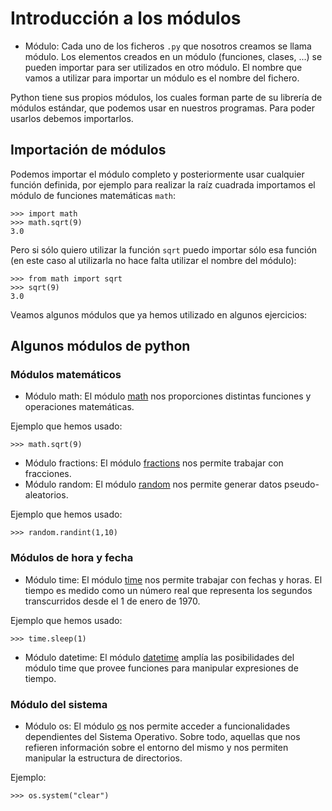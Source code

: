# Introducción a los módulos

* Módulo: Cada uno de los ficheros `.py` que nosotros creamos se llama módulo. Los elementos creados en un módulo (funciones, clases, ...) se pueden importar para ser utilizados en otro módulo. El nombre que vamos a utilizar para importar un módulo es el nombre del fichero.

Python tiene sus propios módulos, los cuales forman parte de su librería de módulos estándar, que podemos usar en nuestros programas. Para poder usarlos debemos importarlos.

## Importación de módulos

Podemos importar el módulo completo y posteriormente usar cualquier función definida, por ejemplo para realizar la raíz cuadrada importamos el módulo de funciones matemáticas `math`:

    >>> import math
    >>> math.sqrt(9)
    3.0

Pero si sólo quiero utilizar la función `sqrt` puedo importar sólo esa función (en este caso al utilizarla no hace falta utilizar el nombre del módulo):

    >>> from math import sqrt
    >>> sqrt(9)
    3.0

Veamos algunos módulos que ya hemos utilizado en algunos ejercicios:

## Algunos módulos de python

### Módulos matemáticos

* Módulo math: El módulo [math](https://docs.python.org/3.4/library/math.html) nos proporciones distintas funciones y operaciones matemáticas.

Ejemplo que hemos usado:

    >>> math.sqrt(9)

* Módulo fractions: El módulo [fractions](https://docs.python.org/3.4/library/fractions.html) nos permite trabajar con fracciones.
* Módulo random: El módulo [random](https://docs.python.org/3.4/library/random.html) nos permite generar datos pseudo-aleatorios.

Ejemplo que hemos usado:

    >>> random.randint(1,10)

### Módulos de hora y fecha

* Módulo time: El módulo [time](https://docs.python.org/3.6/library/time.html) nos permite trabajar con fechas y horas. 
El tiempo es medido como un número real que representa los segundos transcurridos desde el 1 de enero de 1970.

Ejemplo que hemos usado:

    >>> time.sleep(1)

* Módulo datetime: El módulo [datetime](https://docs.python.org/3.6/library/datetime.html) amplía las posibilidades del módulo time que provee funciones para manipular expresiones de tiempo.

### Módulo del sistema

* Módulo os: El módulo [os](https://docs.python.org/3.4/library/os.html#module-os) nos permite acceder a funcionalidades dependientes del Sistema Operativo. Sobre todo, aquellas que nos refieren información sobre el entorno del mismo y nos permiten manipular la estructura de directorios.

Ejemplo:

    >>> os.system("clear")

